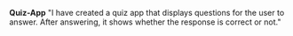 **Quiz-App**
"I have created a quiz app that displays questions for the user to answer. After answering, it shows whether the response is correct or not."
